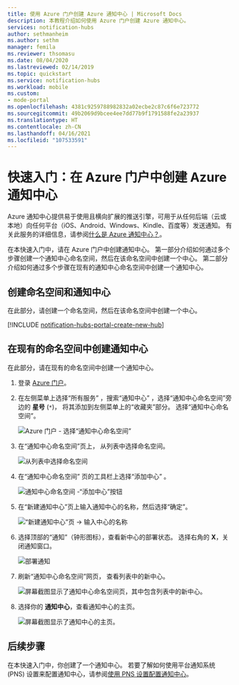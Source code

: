 ```yaml
---
title: 使用 Azure 门户创建 Azure 通知中心 | Microsoft Docs
description: 本教程介绍如何使用 Azure 门户创建 Azure 通知中心。
services: notification-hubs
author: sethmanheim
ms.author: sethm
manager: femila
ms.reviewer: thsomasu
ms.date: 08/04/2020
ms.lastreviewed: 02/14/2019
ms.topic: quickstart
ms.service: notification-hubs
ms.workload: mobile
ms.custom:
- mode-portal
ms.openlocfilehash: 4381c9259788982832a02ecbe2c87c6f6e723772
ms.sourcegitcommit: 49b2069d9bcee4ee7dd77b9f1791588fe2a23937
ms.translationtype: HT
ms.contentlocale: zh-CN
ms.lasthandoff: 04/16/2021
ms.locfileid: "107533591"
---
```

# <a name="quickstart-create-an-azure-notification-hub-in-the-azure-portal"></a>快速入门：在 Azure 门户中创建 Azure 通知中心

Azure 通知中心提供易于使用且横向扩展的推送引擎，可用于从任何后端（云或本地）向任何平台（iOS、Android、Windows、Kindle、百度等）发送通知。 有关此服务的详细信息，请参阅[什么是 Azure 通知中心？](notification-hubs-push-notification-overview.md)。

在本快速入门中，请在 Azure 门户中创建通知中心。 第一部分介绍如何通过多个步骤创建一个通知中心命名空间，然后在该命名空间中创建一个中心。 第二部分介绍如何通过多个步骤在现有的通知中心命名空间中创建一个通知中心。

## <a name="create-a-namespace-and-a-notification-hub"></a>创建命名空间和通知中心

在此部分，请创建一个命名空间，然后在该命名空间中创建一个中心。

[!INCLUDE [notification-hubs-portal-create-new-hub](../../includes/notification-hubs-portal-create-new-hub.md)]

## <a name="create-a-notification-hub-in-an-existing-namespace"></a>在现有的命名空间中创建通知中心

在此部分，请在现有的命名空间中创建一个通知中心。

1. 登录 [Azure 门户](https://portal.azure.com)。
2. 在左侧菜单上选择“所有服务”  ，搜索“通知中心”  ，选择“通知中心命名空间”旁边的 **星号** (`*`)，  将其添加到左侧菜单上的“收藏夹”部分。  选择“通知中心命名空间”。 

      ![Azure 门户 - 选择“通知中心命名空间”](./media/create-notification-hub-portal/select-notification-hub-namespaces-all-services.png)
3. 在“通知中心命名空间”页上，  从列表中选择命名空间。

      ![从列表中选择命名空间](./media/create-notification-hub-portal/select-namespace.png)
4. 在“通知中心命名空间”  页的工具栏上选择“添加中心”  。

      ![通知中心命名空间 -“添加中心”按钮](./media/create-notification-hub-portal/add-hub-button.png)
5. 在“新建通知中心”页上输入通知中心的名称，然后选择“确定”。  

      ![“新建通知中心”页 -> 输入中心的名称](./media/create-notification-hub-portal/new-notification-hub-page.png)
6. 选择顶部的“通知”（钟形图标），查看新中心的部署状态。  选择右角的 **X**，关闭通知窗口。

      ![部署通知](./media/create-notification-hub-portal/deployment-notification.png)
7. 刷新“通知中心命名空间”网页，  查看列表中的新中心。

      ![屏幕截图显示了通知中心命名空间页，其中包含列表中的新中心。](./media/create-notification-hub-portal/new-hub-in-list.png)
8. 选择你的 **通知中心**，查看通知中心的主页。

      ![屏幕截图显示了通知中心的主页。](./media/create-notification-hub-portal/hub-home-page.png)

## <a name="next-steps"></a>后续步骤

在本快速入门中，你创建了一个通知中心。 若要了解如何使用平台通知系统 (PNS) 设置来配置通知中心，请参阅[使用 PNS 设置配置通知中心](configure-notification-hub-portal-pns-settings.md)。
